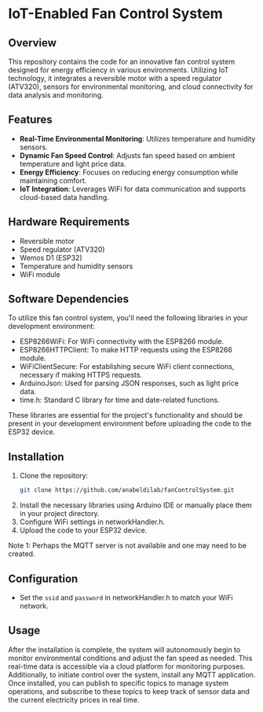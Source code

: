 # IoT-Enabled Fan Control System

## Overview
This repository contains the code for an innovative fan control system designed for energy efficiency in various environments. Utilizing IoT technology, it integrates a reversible motor with a speed regulator (ATV320), sensors for environmental monitoring, and cloud connectivity for data analysis and monitoring.

## Features
- **Real-Time Environmental Monitoring**: Utilizes temperature and humidity sensors.
- **Dynamic Fan Speed Control**: Adjusts fan speed based on ambient temperature and light price data.
- **Energy Efficiency**: Focuses on reducing energy consumption while maintaining comfort.
- **IoT Integration**: Leverages WiFi for data communication and supports cloud-based data handling.

## Hardware Requirements
- Reversible motor
- Speed regulator (ATV320)
- Wemos D1 (ESP32)
- Temperature and humidity sensors
- WiFi module

## Software Dependencies
To utilize this fan control system, you'll need the following libraries in your development environment:

- ESP8266WiFi: For WiFi connectivity with the ESP8266 module.
- ESP8266HTTPClient: To make HTTP requests using the ESP8266 module.
- WiFiClientSecure: For establishing secure WiFi client connections, necessary if making HTTPS requests.
- ArduinoJson: Used for parsing JSON responses, such as light price data.
- time.h: Standard C library for time and date-related functions.

These libraries are essential for the project's functionality and should be present in your development environment before uploading the code to the ESP32 device.

## Installation
1. Clone the repository:
   ```bash
   git clone https://github.com/anabeldilab/fanControlSystem.git
   ``` 
2. Install the necessary libraries using Arduino IDE or manually place them in your project directory.
3. Configure WiFi settings in networkHandler.h.
4. Upload the code to your ESP32 device.

Note 1: Perhaps the MQTT server is not available and one may need to be created.

## Configuration
* Set the `ssid` and `password` in networkHandler.h to match your WiFi network.

## Usage
After the installation is complete, the system will autonomously begin to monitor environmental conditions and adjust the fan speed as needed. This real-time data is accessible via a cloud platform for monitoring purposes. Additionally, to initiate control over the system, install any MQTT application. Once installed, you can publish to specific topics to manage system operations, and subscribe to these topics to keep track of sensor data and the current electricity prices in real time.



